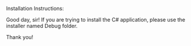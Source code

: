 Installation Instructions:

Good day, sir!
If you are trying to install the C# application, please use the installer named Debug folder.

Thank you!
